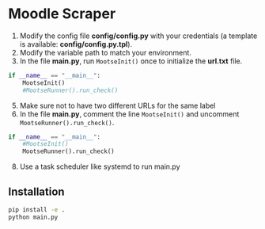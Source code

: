 # Moodle Scraper 
1) Modify the config file **config/config.py** with your credentials (a template is available: **config/config.py.tpl**).
2) Modify the variable path to match your environment.
3) In the file **main.py**, run `MootseInit()` once to initialize the **url.txt** file.
```python 
if __name__ == "__main__":
    MootseInit()
    #MootseRunner().run_check()
```
5) Make sure not to have two different URLs for the same label 
6) In the file **main.py**, comment the line `MootseInit()` and uncomment `MootseRunner().run_check()`.
```python 
if __name__ == "__main__":
    #MootseInit()
    MootseRunner().run_check()
```
8) Use a task scheduler like systemd to run main.py

## Installation
```bash
pip install -e .
python main.py
```
